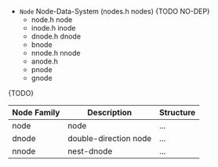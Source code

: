 - `Node` Node-Data-System (nodes.h nodes) {TODO NO-DEP}
	- node.h node
	- inode.h inode
	- dnode.h dnode
	- bnode
	- nnode.h nnode
	- anode.h
	- pnode
	- gnode

{TODO}

| Node Family | Description			 | Structure    |
| - | - | - |
| node		 | node				          | ...    |
| dnode		 | double-direction node	  | ...    |
| nnode		 | nest-dnode                 | ...    |





